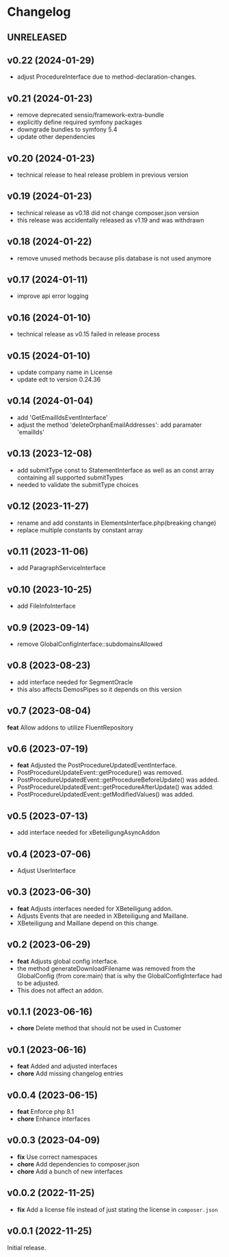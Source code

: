 # Changelog

## UNRELEASED

## v0.22 (2024-01-29)

- adjust ProcedureInterface due to method-declaration-changes.

## v0.21 (2024-01-23)

- remove deprecated sensio/framework-extra-bundle
- explicitly define required symfony packages
- downgrade bundles to symfony 5.4
- update other dependencies

## v0.20 (2024-01-23)
- technical release to heal release problem in previous version

## v0.19 (2024-01-23)
- technical release as v0.18 did not change composer.json version
- this release was accidentally released as v1.19 and was withdrawn

## v0.18 (2024-01-22)
- remove unused methods because plis database is not used anymore

## v0.17 (2024-01-11)

- improve api error logging

## v0.16 (2024-01-10)
- technical release as v0.15 failed in release process

## v0.15 (2024-01-10)
- update company name in License
- update edt to version 0.24.36

## v0.14 (2024-01-04)

- add 'GetEmailIdsEventInterface'
- adjust the method 'deleteOrphanEmailAddresses': add paramater 'emailIds'

## v0.13 (2023-12-08)

- add submitType const to StatementInterface as well as an const array containing all supported submitTypes
- needed to validate the submitType choices

## v0.12 (2023-11-27)

- rename and add constants in ElementsInterface.php(breaking change)
- replace multiple constants by constant array

## v0.11 (2023-11-06)

- add ParagraphServiceInterface

## v0.10 (2023-10-25)

- add FileInfoInterface

## v0.9 (2023-09-14)

- remove GlobalConfigInterface::subdomainsAllowed

## v0.8 (2023-08-23)

- add interface needed for SegmentOracle
- this also affects DemosPipes so it depends on this version

## v0.7 (2023-08-04)

**feat** Allow addons to utilize FluentRepository  


## v0.6 (2023-07-19)

- **feat** Adjusted the PostProcedureUpdatedEventInterface.
- PostProcedureUpdateEvent::getProcedure() was removed.
- PostProcedureUpdatedEvent::getProcedureBeforeUpdate() was added.
- PostProcedureUpdatedEvent::getProcedureAfterUpdate() was added.
- PostProcedureUpdatedEvent::getModifiedValues() was added.

## v0.5 (2023-07-13)

- add interface needed for xBeteiligungAsyncAddon

## v0.4 (2023-07-06)

- Adjust UserInterface

## v0.3 (2023-06-30)

- **feat** Adjusts interfaces needed for XBeteiligung addon.
- Adjusts Events that are needed in XBeteiligung and Maillane.
- XBeteiligung and Maillane depend on this change.

## v0.2 (2023-06-29)

- **feat** Adjusts global config interface.
- the method generateDownloadFilename was removed from the GlobalConfig (from core:main) that is why the GlobalConfigInterface had to be adjusted.
- This does not affect an addon.

## v0.1.1 (2023-06-16)

- **chore** Delete method that should not be used in Customer

## v0.1 (2023-06-16)

- **feat** Added and adjusted interfaces 
- **chore** Add missing changelog entries

## v0.0.4 (2023-06-15)

- **feat** Enforce php 8.1
- **chore** Enhance interfaces

## v0.0.3 (2023-04-09)

- **fix** Use correct namespaces
- **chore** Add dependencies to composer.json 
- **chore** Add a bunch of new interfaces

## v0.0.2 (2022-11-25)

- **fix** Add a license file instead of just stating the license in `composer.json`

## v0.0.1 (2022-11-25)

Initial release.
